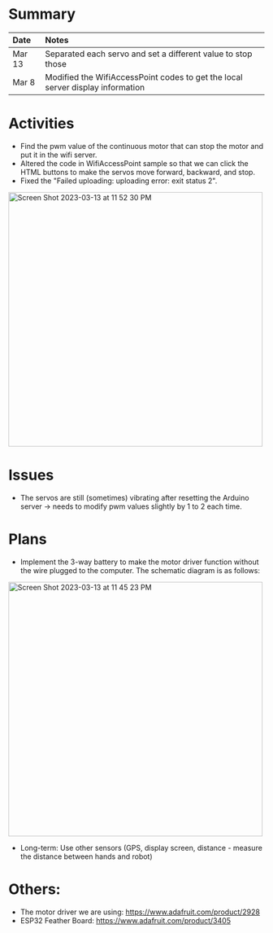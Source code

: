 # Summary

| Date   | Notes
| :----- | :-------------------------------
| Mar 13 | Separated each servo and set a different value to stop those
| Mar 8 | Modified the WifiAccessPoint codes to get the local server display information


# Activities
* Find the pwm value of the continuous motor that can stop the motor and put it in the wifi server.
* Altered the code in WifiAccessPoint sample so that we can click the HTML buttons to make the servos move forward, backward, and stop.
* Fixed the  "Failed uploading: uploading error: exit status 2". 
<img width="500" alt="Screen Shot 2023-03-13 at 11 52 30 PM" src="https://user-images.githubusercontent.com/79251745/224919191-448749df-7f8f-4e57-9c54-6ef20f5a5f02.png">



# Issues
* The servos are still (sometimes) vibrating after resetting the Arduino server -> needs to modify pwm values slightly by 1 to 2 each time.

# Plans
* Implement the 3-way battery to make the motor driver function without the wire plugged to the computer. The schematic diagram is as follows:
<img width="500" alt="Screen Shot 2023-03-13 at 11 45 23 PM" src="https://user-images.githubusercontent.com/79251745/224917729-b6648f25-3893-40a5-9c07-a09c63fe1d69.png">


* Long-term: Use other sensors (GPS, display screen, distance - measure the distance between hands and robot)


# Others:
* The motor driver we are using: https://www.adafruit.com/product/2928  
* ESP32 Feather Board: https://www.adafruit.com/product/3405
